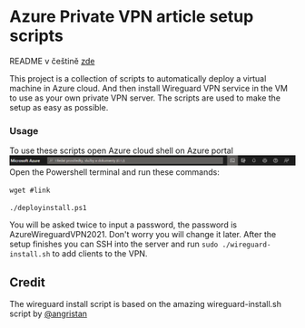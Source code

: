 # Azure Private VPN article setup scripts

README v češtině [zde](READMEcs.md)

This project is a collection of scripts to automatically deploy a virtual machine in Azure cloud. And then install Wireguard VPN service in the VM to use as your own private VPN server. The scripts are used to make the setup as easy as possible.

### Usage
To use these scripts open Azure cloud shell on Azure portal
![Azure Portal Cloud shell button location](az-cloudshell.png)
Open the Powershell terminal and run these commands:

`wget #link`

`./deployinstall.ps1`

You will be asked twice to input a password, the password is AzureWireguardVPN2021. Don't worry you will change it later.
After the setup finishes you can SSH into the server and run `sudo ./wireguard-install.sh` to add clients to the VPN.

## Credit
The wireguard install script is based on the amazing wireguard-install.sh script by [@angristan](https://github.com/angristan/wireguard-install)

